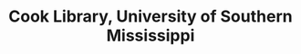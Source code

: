 ---
layout: repo
title: "Cook Library, University of Southern Mississippi"
id: 23392
permalink: repos/23392/
---